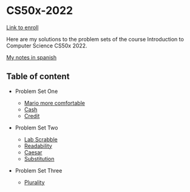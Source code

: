 # CS50x-2022
[Link to enroll](https://www.edx.org/course/introduction-computer-science-harvardx-cs50x#!)

Here are my solutions to the problem sets of the course Introduction to Computer Science CS50x 2022.

[My notes in spanish](https://dajaramim.notion.site/CS50x-eeda0a504055492e8cc14c75ebc71318)

## Table of content

* Problem Set One

  * [Mario more comfortable](https://github.com/dajaramim/CS50x-2022/blob/main/Problem%20set%201/mario.c)  
  * [Cash](https://github.com/dajaramim/CS50x-2022/blob/main/Problem%20set%201/cash.c)
  * [Credit](https://github.com/dajaramim/CS50x-2022/blob/main/Problem%20set%201/credit.c)
  
* Problem Set Two
  
  * [Lab Scrabble](https://github.com/dajaramim/CS50x-2022/blob/main/Problem%20set%202/scrabble.c)
  * [Readability](https://github.com/dajaramim/CS50x-2022/blob/main/Problem%20set%202/readability.c)
  * [Caesar](https://github.com/dajaramim/CS50x-2022/blob/main/Problem%20set%202/caesar.c)
  * [Substitution](https://github.com/dajaramim/CS50x-2022/blob/main/Problem%20set%202/substitution.c)
  
* Problem Set Three
 
  * [Plurality](https://github.com/dajaramim/CS50x-2022/blob/main/Problem%20set%203/plurality.c)
